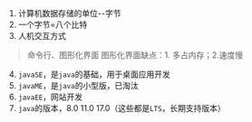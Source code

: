 1. 计算机数据存储的单位--字节
2. 一个字节=八个比特
3. 人机交互方式
> 命令行、图形化界面
> 图形化界面缺点：1. 多占内存；2.速度慢
4. `javaSE`，是`java`的基础，用于桌面应用开发
5. `javaME`，是`java`的小型版，已淘汰
6. `javaEE`，网站开发
7. `java`的版本，8.0 11.0 17.0（这些都是`LTS`，长期支持版本）

